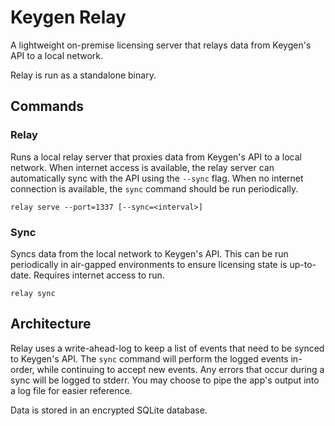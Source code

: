 # Keygen Relay

A lightweight on-premise licensing server that relays data from Keygen's API to a local network.

Relay is run as a standalone binary.

## Commands

### Relay

Runs a local relay server that proxies data from Keygen's API to a local network. When internet
access is available, the relay server can automatically sync with the API using the `--sync` flag.
When no internet connection is available, the `sync` command should be run periodically.

```
relay serve --port=1337 [--sync=<interval>]
```

### Sync

Syncs data from the local network to Keygen's API. This can be run periodically in air-gapped
environments to ensure licensing state is up-to-date. Requires internet access to run.

```
relay sync
```

## Architecture

Relay uses a write-ahead-log to keep a list of events that need to be synced to Keygen's API.
The `sync` command will perform the logged events in-order, while continuing to accept new
events. Any errors that occur during a sync will be logged to stderr. You may choose to pipe
the app's output into a log file for easier reference.

Data is stored in an encrypted SQLite database.
